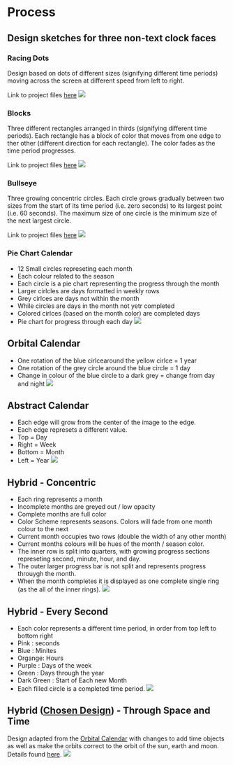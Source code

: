 # Process
## Design sketches for three non-text clock faces

### Racing Dots
Design based on dots of different sizes (signifying different time periods) moving across the screen at different speed from left to right. 

Link to project files [here](https://github.com/neil-oliver/dvia-2019/tree/master/1.mapping-time/project_racing_dots)
![](https://github.com/neil-oliver/dvia-2019/blob/master/1.mapping-time/process/time-1-racing-dots-sketch.jpeg)

### Blocks
Three different rectangles arranged in thirds (signifying different time periods). Each rectangle has a block of color that moves from one edge to ther other (different direction for each rectangle). The color fades as the time period progresses.

Link to project files [here](https://github.com/neil-oliver/dvia-2019/tree/master/1.mapping-time/project_blocks)
![](https://github.com/neil-oliver/dvia-2019/blob/master/1.mapping-time/process/time-2-Blocks-sketch.jpeg)

### Bullseye
Three growing concentric circles. Each circle grows gradually between two sizes from the start of its time period (i.e. zero seconds) to its largest point (i.e. 60 seconds). The maximum size of one circle is the minimum size of the next largest circle.

Link to project files [here](https://github.com/neil-oliver/dvia-2019/tree/master/1.mapping-time/project_bullseye)
![](https://github.com/neil-oliver/dvia-2019/blob/master/1.mapping-time/process/time-3-Bullseye-sketch.jpeg)

### Pie Chart Calendar
- 12 Small circles represeting each month
- Each colour related to the season
- Each circle is a pie chart representing the progress through the month
- Larger cirlcles are days formatted in weekly rows
- Grey cirlces are days not within the month
- While circles are days in the month not yetr completed
- Colored cirlces (based on the month color) are completed days
- Pie chart for progress through each day
![](https://github.com/neil-oliver/dvia-2019/blob/master/1.mapping-time/process/date-2-orbit.png)

## Orbital Calendar
- One rotation of the blue cirlcearound the yellow cirlce = 1 year
- One rotation of the grey circle around the blue circle = 1 day
- Change in colour of the blue circle to a dark grey = change from day and night
![](https://github.com/neil-oliver/dvia-2019/blob/master/1.mapping-time/process/date-1-pie-chart.png)

## Abstract Calendar
- Each edge will grow from the center of the image to the edge.
- Each edge represets a different value.
- Top = Day
- Right = Week
- Bottom = Month
- Left = Year
![](https://github.com/neil-oliver/dvia-2019/blob/master/1.mapping-time/process/date-3-abstract.png)

## Hybrid - Concentric
- Each ring represents a month
- Incomplete months are greyed out / low opacity
- Complete months are full color
- Color Scheme represents seasons. Colors will fade from one month colour to the next
- Current month occupies two rows (double the width of any other month)
- Current months colours will be hues of the month / season color.
- The inner row is split into quarters, with growing progress sections represeting second, minute, hour, and day.
- The outer larger progress bar is not split and represents progress throuygh the month.
- When the month completes it is displayed as one complete single ring (as the all of the inner rings).
![](https://github.com/neil-oliver/dvia-2019/blob/master/1.mapping-time/process/hybrid_2_concentric.png)


## Hybrid - Every Second
- Each color represents a different time period, in order from top left to bottom right
- Pink : seconds
- Blue : Minites
- Organge: Hours
- Purple : Days of the week
- Green : Days through the year
- Dark Green : Start of Each new Month
- Each filled circle is a completed time period.
![](https://github.com/neil-oliver/dvia-2019/blob/master/1.mapping-time/process/hybrid_1_every_second.png)


## Hybrid ([Chosen Design](https://github.com/neil-oliver/dvia-2019/tree/master/1.mapping-time/final_through_space_and_time)) - Through Space and Time
Design adapted from the [Orbital Calendar](https://github.com/neil-oliver/dvia-2019/tree/master/1.mapping-time/date_2_orbit) with changes to add time objects as well as make the orbits correct to the orbit of the sun, earth and moon. Details found [here](https://github.com/neil-oliver/dvia-2019/tree/master/1.mapping-time/final_through_space_and_time).
![](https://github.com/neil-oliver/dvia-2019/blob/master/1.mapping-time/process/hybrid_through_space_and_time.jpeg)





